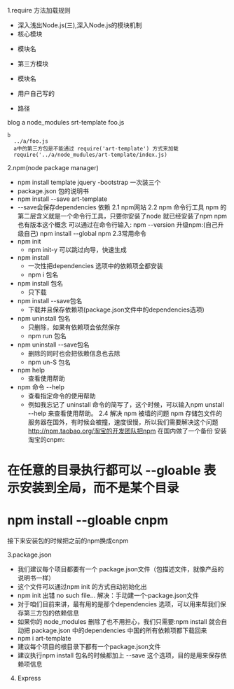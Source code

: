 1.require 方法加载规则
- 深入浅出Node.js(三),深入Node.js的模块机制
- 核心模块
 + 模块名
- 第三方模块
 + 模块名
- 用户自己写的
 + 路径

 blog 
    a 
      node_modules
        srt-template
      foo.js

    b
      ../a/foo.js
      a中的第三方包是不能通过 require('art-template') 方式来加载
      require('../a/node_mudules/art-template/index.js)

2.npm(node package manager)
- npm install template jquery -bootstrap 一次装三个
- package.json 包的说明书
- npm install --save art-template
- --save会保存dependencies 依赖
2.1 npm网站
2.2 npm 命令行工具
npm 的第二层含义就是一个命令行工具，只要你安装了node 就已经安装了npm
npm 也有版本这个概念
可以通过在命令行输入:
npm --version
升级npm:(自己升级自己)
npm install --global npm
2.3常用命令
- npm init
  + npm init-y 可以跳过向导，快速生成
- npm install
  + 一次性把dependencies 选项中的依赖项全都安装
  + npm i 包名
- npm install 包名
  + 只下载
- npm install --save包名
  + 下载并且保存依赖项(package.json文件中的dependencies选项)
- npm uninstall 包名
  + 只删除，如果有依赖项会依然保存
  + npm run 包名
- npm uninstall --save包名
  + 删除的同时也会把依赖信息也去除
  + npm un-S 包名
- npm help
  + 查看使用帮助
- npm 命令 --help
  + 查看指定命令的使用帮助
  + 例如我忘记了 uninstall 命令的简写了，这个时候，可以输入npm unstall --help 来查看使用帮助。
2.4 解决 npm 被墙的问题
npm 存储包文件的服务器在国外，有时候会被撞，速度很慢，所以我们需要解决这个问题
http://npm.taobao.org/淘宝的开发团队把npm 在国内做了一个备份
安装淘宝的cnpm:
 # 在任意的目录执行都可以  --gloable 表示安装到全局，而不是某个目录
 # npm install --gloable cnpm
 接下来安装包的时候把之前的npm换成cnpm

3.package.json
- 我们建议每个项目都要有一个 package.json文件（包描述文件，就像产品的说明书一样）
- 这个文件可以通过npm init 的方式自动初始化出
- npm init 出错 no such file...  解决：手动建一个·package.json文件
- 对于咱们目前来讲，最有用的是那个dependencies 选项，可以用来帮我们保存第三方包的依赖信息
- 如果你的 node_modules 删除了也不用担心，我们只需要:npm install 就会自动把 package.json 中的dependencies 中国的所有依赖项都下载回来
- npm i art-template 
- 建议每个项目的根目录下都有一个package.json文件
- 建议执行npm install 包名的时候都加上 --save 这个选项，目的是用来保存依赖项信息
4. Express

